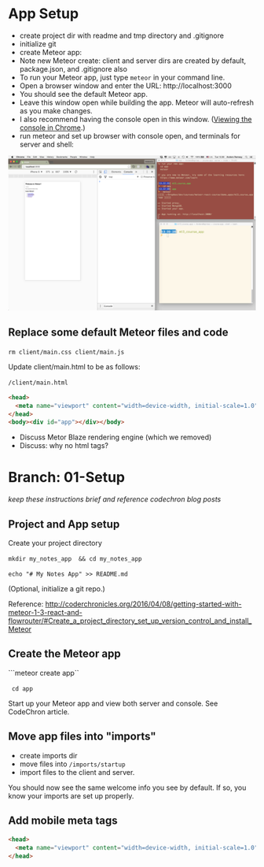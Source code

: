 # App Setup

- create project dir with readme and tmp directory and .gitignore
- initialize git
- create Meteor app:
- Note new Meteor create: client and server dirs are created by default, package.json, and .gitignore also
- To run your Meteor app, just type ```meteor``` in your command line.
- Open a browser window and enter the URL: http://localhost:3000 
- You should see the default Meteor app.
- Leave this window open while building the app. Meteor will auto-refresh as you make changes.
- I also recommend having the console open in this window.  ([Viewing the console in Chrome](https://developer.chrome.com/devtools/docs/console).)
- run meteor and set up browser with console open, and terminals for server and shell:

![Sample Screen Setup](images/sample-screen-setup.png)

## Replace some default Meteor files and code

``` rm client/main.css client/main.js ```

Update client/main.html to be as follows:

``` /client/main.html ```


```html
<head>
  <meta name="viewport" content="width=device-width, initial-scale=1.0">
</head>
<body><div id="app"></div></body>
```

- Discuss Metor Blaze rendering engine (which we removed)
- Discuss: why no html tags?


# Branch: 01-Setup
_keep these instructions brief and reference codechron blog posts_

## Project and App setup
Create your project directory

```mkdir my_notes_app  && cd my_notes_app```

```echo "# My Notes App" >> README.md```

(Optional, initialize a git repo.)

Reference: http://coderchronicles.org/2016/04/08/getting-started-with-meteor-1-3-react-and-flowrouter/#Create_a_project_directory_set_up_version_control_and_install_Meteor


## Create the Meteor app

```meteor create app``

``` cd app```

Start up your Meteor app and view both server and console.
See CodeChron article.

## Move app files into "imports"
- create imports dir
- move files into ```/imports/startup``` 
- import files to the client and server.

You should now see the same welcome info you see by default.  If so, you know your imports are set up properly.

## Add mobile meta tags

```html
<head>
  <meta name="viewport" content="width=device-width, initial-scale=1.0">
</head>
```
